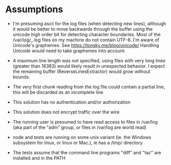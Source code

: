 # Assumptions

- I'm presuming ascii for the log files (when detecting new lines),
  although it would be better to move backwards through the buffer
  using the unicode high order bit for detecting character
  boundaries. Most of the /var/log/\_.log files on my machine do not
  contain UTF-8. I'm aware of Unicode's graphemes. See
  https://tonsky.me/blog/unicode/ Handling Unicode would need to
  take graphemes into account.

- A maximum line length was not specified, using files with very long
  lines (greater than 16383) would likely result in unexpected
  behavior. I expect the remaining buffer (ReverseLinesExtractor)
  would grow without bounds.

- The very first chunk reading from the log file could contain a
  partial line, this will be discarded as an incomplete line

- This solution has no authentication and/or authorization

- This solution does not encrypt traffic over the wire

- The running user is presumed to have read access to files in
  /var/log (aka part of the "adm" group, or files in /var/log are
  world read)

- node and tests are running on some unix variant (ie. the Windows subsystem
  for linux, or linux or Mac.), ie has a /tmp/ directory

- The tests assume that the command line programs "diff" and "tac" are
  installed and in the PATH
